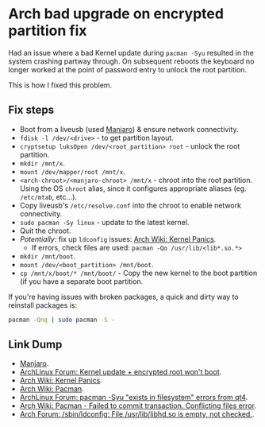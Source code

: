 Arch bad upgrade on encrypted partition fix
===========================================

Had an issue where a bad Kernel update during `pacman -Syu` resulted in the
system crashing partway through. On subsequent reboots the keyboard no longer
worked at the point of password entry to unlock the root partition.

This is how I fixed this problem.

Fix steps
---------

* Boot from a liveusb (used [Manjaro]) & ensure network connectivity.
* `fdisk -l /dev/<drive>` - to get partition layout.
* `cryptsetup luksOpen /dev/<root_partition> root` - unlock the root partition.
* `mkdir /mnt/x`.
* `mount /dev/mapper/root /mnt/x`.
* `<arch-chroot>/<manjaro-chroot> /mnt/x` - chroot into the root
  partition. Using the OS `chroot` alias, since it configures appropriate
  aliases (eg. `/etc/mtab`, etc...).
* Copy liveusb's `/etc/resolve.conf` into the chroot to enable network
  connectivity.
* `sudo pacman -Sy linux` - update to the latest kernel.
* Quit the chroot.
* _Potentially:_ fix up `ldconfig` issues: [Arch Wiki: Kernel Panics].
    * If errors, check files are used: `pacman -Qo /usr/lib/<lib*.so.*>`
* `mkdir /mnt/boot`.
* `mount /dev/<boot_partition> /mnt/boot`.
* `cp /mnt/x/boot/* /mnt/boot/` - Copy the new kernel to the boot partition (if
  you have a separate boot partition.

If you're having issues with broken packages, a quick and dirty way to
reinstall packages is:

```bash
pacman -Qnq | sudo pacman -S -
```

Link Dump
---------

* [Manjaro].
* [ArchLinux Forum: Kernel update + encrypted root won't boot].
* [Arch Wiki: Kernel Panics].
* [Arch Wiki: Pacman].
* [ArchLinux Forum: pacman -Syu "exists in filesystem" errors from qt4].
* [Arch Wiki: Pacman - Failed to commit transaction. Conflicting files error].
* [Arch Forum: /sbin/ldconfig: File /usr/lib/libhd.so is empty, not checked.].


[Manjaro]: https://manjaro.org/get-manjaro/
[ArchLinux Forum: Kernel update + encrypted root won't boot]: https://bbs.archlinux.org/viewtopic.php?id=60173
[Arch Wiki: Kernel Panics]: https://wiki.archlinux.org/index.php/General_troubleshooting#Kernel_panics
[Arch Wiki: Pacman]: https://wiki.archlinux.org/index.php/Pacman
[ArchLinux Forum: pacman -Syu "exists in filesystem" errors from qt4]: https://bbs.archlinux.org/viewtopic.php?id=221910
[Arch Wiki: Pacman - Failed to commit transaction. Conflicting files error]: https://wiki.archlinux.org/index.php/Pacman#.22Failed_to_commit_transaction_.28conflicting_files.29.22_error
[Arch Forum: /sbin/ldconfig: File /usr/lib/libhd.so is empty, not checked.]: https://bbs.archlinux.org/viewtopic.php?id=73452
